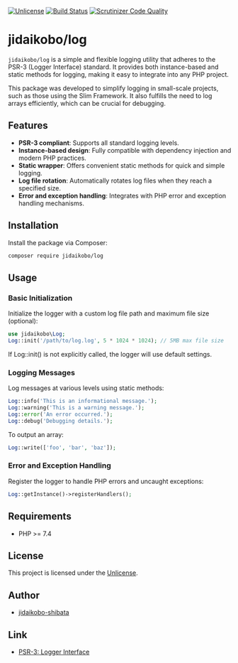 [![Unlicense](https://custom-icon-badges.herokuapp.com/badge/license-Unlicense-8BB80A.svg?logo=law&logoColor=white)](https://unlicense.org/) [![Build Status](https://scrutinizer-ci.com/g/jidaikobo-shibata/log/badges/build.png?b=main)](https://scrutinizer-ci.com/g/jidaikobo-shibata/log/build-status/main) [![Scrutinizer Code Quality](https://scrutinizer-ci.com/g/jidaikobo-shibata/log/badges/quality-score.png?b=main)](https://scrutinizer-ci.com/g/jidaikobo-shibata/log/?branch=main)

# jidaikobo/log

`jidaikobo/log` is a simple and flexible logging utility that adheres to the PSR-3 (Logger Interface) standard. It provides both instance-based and static methods for logging, making it easy to integrate into any PHP project.

This package was developed to simplify logging in small-scale projects, such as those using the Slim Framework. It also fulfills the need to log arrays efficiently, which can be crucial for debugging.

## Features

- **PSR-3 compliant**: Supports all standard logging levels.
- **Instance-based design**: Fully compatible with dependency injection and modern PHP practices.
- **Static wrapper**: Offers convenient static methods for quick and simple logging.
- **Log file rotation**: Automatically rotates log files when they reach a specified size.
- **Error and exception handling**: Integrates with PHP error and exception handling mechanisms.

## Installation

Install the package via Composer:

```bash
composer require jidaikobo/log
```

## Usage

### Basic Initialization

Initialize the logger with a custom log file path and maximum file size (optional):

```php
use jidaikobo\Log;
Log::init('/path/to/log.log', 5 * 1024 * 1024); // 5MB max file size
```

If Log::init() is not explicitly called, the logger will use default settings.

### Logging Messages

Log messages at various levels using static methods:

```php
Log::info('This is an informational message.');
Log::warning('This is a warning message.');
Log::error('An error occurred.');
Log::debug('Debugging details.');
```

To output an array:

```php
Log::write(['foo', 'bar', 'baz']);
```

### Error and Exception Handling

Register the logger to handle PHP errors and uncaught exceptions:

```php
Log::getInstance()->registerHandlers();
```

## Requirements

- PHP >= 7.4

## License

This project is licensed under the [Unlicense](https://unlicense.org/).

## Author

- [jidaikobo-shibata](https://github.com/jidaikobo-shibata/)

## Link

- [PSR-3: Logger Interface](https://www.php-fig.org/psr/psr-3/)

